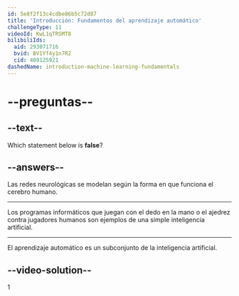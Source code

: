 ```yaml
---
id: 5e8f2f13c4cdbe86b5c72d87
title: 'Introducción: Fundamentos del aprendizaje automático'
challengeType: 11
videoId: KwL1qTR5MT8
bilibiliIds:
  aid: 293071716
  bvid: BV1Yf4y1n7R2
  cid: 409125921
dashedName: introduction-machine-learning-fundamentals
---
```


# --preguntas--

## --text--

Which statement below is **false**?

## --answers--

Las redes neurológicas se modelan según la forma en que funciona el cerebro humano.

---

Los programas informáticos que juegan con el dedo en la mano o el ajedrez contra jugadores humanos son ejemplos de una simple inteligencia artificial.

---

El aprendizaje automático es un subconjunto de la inteligencia artificial.

## --video-solution--

1

